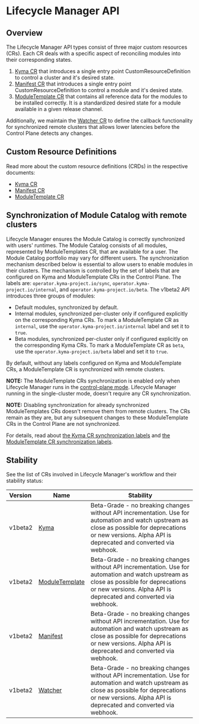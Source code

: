 # Lifecycle Manager API

## Overview

The Lifecycle Manager API types consist of three major custom resources (CRs). Each CR deals with a specific aspect of reconciling modules into their corresponding states.

1. [Kyma CR](../../../api/v1beta2/kyma_types.go) that introduces a single entry point CustomResourceDefinition to control a cluster and it's desired state.
2. [Manifest CR](../../../api/v1beta2/manifest_types.go) that introduces a single entry point CustomResourceDefinition to control a module and it's desired state.
3. [ModuleTemplate CR](../../../api/v1beta2/moduletemplate_types.go) that contains all reference data for the modules to be installed correctly. It is a standardized desired state for a module available in a given release channel.

Additionally, we maintain the [Watcher CR](../../../api/v1beta2/watcher_types.go) to define the callback functionality for synchronized remote clusters that allows lower latencies before the Control Plane detects any changes.

## Custom Resource Definitions

Read more about the custom resource definitions (CRDs) in the respective documents:

- [Kyma CR](kyma-cr.md)
- [Manifest CR](manifest-cr.md)
- [ModuleTemplate CR](moduleTemplate-cr.md)

## Synchronization of Module Catalog with remote clusters

Lifecycle Manager ensures the Module Catalog is correctly synchronized with users' runtimes.
The Module Catalog consists of all modules, represented by ModuleTemplates CR, that are available for a user. The Module Catalog portfolio may vary for different users.
The synchronization mechanism described below is essential to allow users to enable modules in their clusters.
The mechanism is controlled by the set of labels that are configured on Kyma and ModuleTemplate CRs in the Control Plane. The labels are: `operator.kyma-project.io/sync`, `operator.kyma-project.io/internal`, and `operator.kyma-project.io/beta`.
The v1beta2 API introduces three groups of modules:

- Default modules, synchronized by default.
- Internal modules, synchronized per-cluster only if configured explicitly on the corresponding Kyma CRs. To mark a ModuleTemplate CR as `internal`, use the `operator.kyma-project.io/internal` label and set it to `true`.
- Beta modules, synchronized per-cluster only if configured explicitly on the corresponding Kyma CRs. To mark a ModuleTemplate CR as `beta`, use the `operator.kyma-project.io/beta` label and set it to `true`.

By default, without any labels configured on Kyma and ModuleTemplate CRs, a ModuleTemplate CR is synchronized with remote clusters.

**NOTE:** The ModuleTemplate CRs synchronization is enabled only when Lifecycle Manager runs in the [control-plane mode](../../technical-reference/running-modes). Lifecycle Manager running in the single-cluster mode, doesn't require any CR synchronization.

**NOTE:** Disabling synchronization for already synchronized ModuleTemplates CRs doesn't remove them from remote clusters. The CRs remain as they are, but any subsequent changes to these ModuleTemplate CRs in the Control Plane are not synchronized.

For details, read about [the Kyma CR synchronization labels](../api/kyma-cr.md#operatorkyma-projectio-labels) and [the ModuleTemplate CR synchronization labels](../api/moduleTemplate-cr.md#operatorkyma-projectio-labels).

## Stability

See the list of CRs involved in Lifecycle Manager's workflow and their stability status:

| Version | Name                                                | Stability                                                                                                                                                                                                    |
|:--------|-----------------------------------------------------------------|--------------------------------------------------------------------------------------------------------------------------------------------------------------------------------------------------------------|
| v1beta2 | [Kyma](../../api/v1beta2/kyma_types.go)                         | Beta-Grade - no breaking changes without API incrementation. Use for automation and watch upstream as close as possible for deprecations or new versions. Alpha API is deprecated and converted via webhook. |
| v1beta2 | [ModuleTemplate](../../api/v1beta2/moduletemplate_types.go)     | Beta-Grade - no breaking changes without API incrementation. Use for automation and watch upstream as close as possible for deprecations or new versions. Alpha API is deprecated and converted via webhook. |
| v1beta2 | [Manifest](../../api/v1beta2/manifest_types.go)                 | Beta-Grade - no breaking changes without API incrementation. Use for automation and watch upstream as close as possible for deprecations or new versions. Alpha API is deprecated and converted via webhook. |
| v1beta2 | [Watcher](../../api/v1beta2/watcher_types.go)                   | Beta-Grade - no breaking changes without API incrementation. Use for automation and watch upstream as close as possible for deprecations or new versions. Alpha API is deprecated and converted via webhook. |
